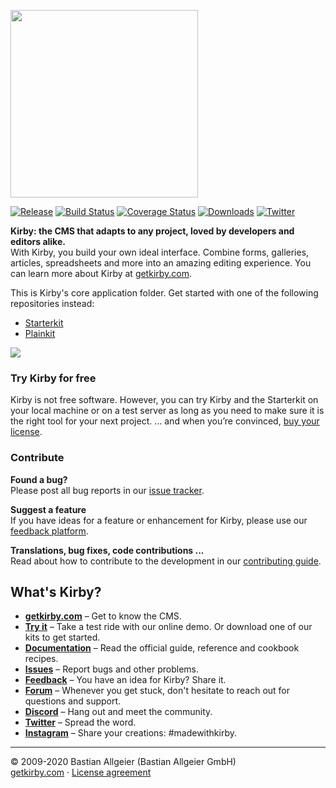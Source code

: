[<img src="http://getkirby.com/assets/images/github/kirby.jpg" width="300">](https://getkirby.com)   

[![Release](https://flat.badgen.net/github/release/getkirby/kirby/stable?color=yellow)](https://github.com/getkirby/kirby/releases/latest)
[![Build Status](https://flat.badgen.net/travis/getkirby/kirby)](https://travis-ci.com/getkirby/kirby)
[![Coverage Status](https://flat.badgen.net/coveralls/c/github/getkirby/kirby)](https://coveralls.io/github/getkirby/kirby)
[![Downloads](https://flat.badgen.net/packagist/dt/getkirby/cms?color=red)](https://github.com/getkirby/kirby/releases/latest)
[![Twitter](https://flat.badgen.net/twitter/follow/getkirby?color=cyan)](https://twitter.com/getkirby)

**Kirby: the CMS that adapts to any project, loved by developers and editors alike.**  
With Kirby, you build your own ideal interface. Combine forms, galleries, articles, spreadsheets and more into an amazing editing experience. You can learn more about Kirby at [getkirby.com](https://getkirby.com).  

This is Kirby's core application folder. Get started with one of the following repositories instead:

- [Starterkit](https://github.com/getkirby/starterkit)
- [Plainkit](https://github.com/getkirby/plainkit)

<img src="http://getkirby.com/assets/images/github/kirby-screen.png" />

### Try Kirby for free  
Kirby is not free software. However, you can try Kirby and the Starterkit on your local machine or on a test server as long as you need to make sure it is the right tool for your next project. … and when you’re convinced, [buy your license](https://getkirby.com/buy).

### Contribute

**Found a bug?**  
Please post all bug reports in our [issue tracker](https://github.com/getkirby/kirby/issues).

**Suggest a feature**  
If you have ideas for a feature or enhancement for Kirby, please use our [feedback platform](https://feedback.getkirby.com).

**Translations, bug fixes, code contributions ...**  
Read about how to contribute to the development in our [contributing guide](/.github/CONTRIBUTING.md).



## What's Kirby?
- **[getkirby.com](https://getkirby.com)** – Get to know the CMS.
- **[Try it](https://getkirby.com/try)** – Take a test ride with our online demo. Or download one of our kits to get started.
- **[Documentation](https://getkirby.com/docs/guide)** – Read the official guide, reference and cookbook recipes.
- **[Issues](https://github.com/getkirby/kirby/issues)** – Report bugs and other problems.
- **[Feedback](https://feedback.getkirby.com)** – You have an idea for Kirby? Share it.
- **[Forum](https://forum.getkirby.com)** – Whenever you get stuck, don't hesitate to reach out for questions and support.
- **[Discord](https://chat.getkirby.com)** – Hang out and meet the community.
- **[Twitter](https://twitter.com/getkirby)** – Spread the word.
- **[Instagram](https://www.instagram.com/getkirby/)** – Share your creations: #madewithkirby.

---

© 2009-2020 Bastian Allgeier (Bastian Allgeier GmbH)  
[getkirby.com](https://getkirby.com) · [License agreement](https://getkirby.com/license)
